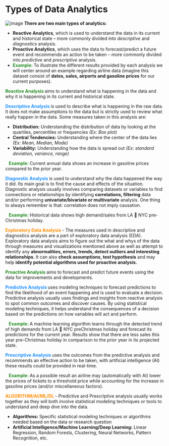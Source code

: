 # Types of Data Analytics
![image](https://github.com/heiditm/heiditm.github.io/assets/56846204/8b252ebf-79de-4295-91f3-cfa1665d5ccc)
**There are two main types of analytics:** 
  -  **Reactive Analytics**, which is used to understand the data in its current and historical state – more commonly divided into *descriptive* and *diagnostics* analysis.
  -  **Proactive Analytics**, which uses the data to forecast/predict a future event and recommends an action to be taken – more commonly divided into *predictive* and *prescriptive* analysis.
  -  <b code style="color: forestgreen"> Example: </b> To illustrate the different results provided by each analysis we will center around an example regarding airline data (imagine this dataset consist of **dates, sales, airports and gasoline prices** for our current purposes).

<b code style="color: forestgreen"> Reactive Analysis </b> aims to understand what is happening in the data and why it is happening in its current and historical state.  

<b code style="color : dodgerblue "> Descriptive Analysis </b> is used to describe what is happening in the raw data. It does not make assumptions to the data but is strictly used to review what really happen in the data. Some measures taken in this analysis are: 
- **Distribution:** Understanding the distribution of data by looking at the quartiles, percentiles or frequencies *(Ex: Box plot)*
- **Central Tendencies:** Understanding where the center of the data lies *(Ex: Mean, Median, Mode)*
- **Variability:** Understanding how the data is spread out *(Ex: standard deviation, variance, range)*

&ensp; <b code style="color: forestgreen"> Example: </b> Current annual data shows an increase in gasoline prices compared to the prior year. 

<b code style="color : dodgerblue "> Diagnostic Analysis </b> is used to understand why the data happened the way it did. Its main goal is to find the cause and effects of the situation. Diagnostic analysis usually involves comparing datasets or variables to find connections or relationships by identifying **correlations, filtering** data and/or performing **univariate/bivariate or multivariate** analysis.  One thing to always remember is that: correlation does not imply causation. 

&ensp; <b code style="color : forestgreen"> Example: </b>  Historical data shows high demand/sales from LA  NYC pre-Christmas holiday. 

<b code style="color : darkorange"> Exploratory Data Analysis </b> - The measures used in descriptive and diagnostics analysis are a part of exploratory data analysis (EDA). Exploratory data analysis aims to figure out the what and whys of the data through measures and visualizations mentioned above as well as attempt to identify any **abnormalities, errors, trends, detect outliers and interesting relationships**. It can also **check assumptions, test hypothesis** and may help **identify potential algorithms used for proactive analysis.**  

<b code style="color: forestgreen"> Proactive Analysis </b></code> aims to forecast and predict future events using the data for improvements and developments. 

<b code style="color : dodgerblue "> Predictive Analysis </b>  uses modeling techniques to forecast predictions to find the likelihood of an event happening and is used to evaluate a decision. Predictive analysis usually uses findings and insights from reactive analysis to spot common outcomes and discover causes. By using statistical modeling techniques, it helps understand the consequences of a decision based on the predictions on how variables will act and perform. 

&ensp; <b code style="color : forestgreen"> Example: </b>  A machine learning algorithm learns through the detected trend of high demands from LA  NYC preChristmas holiday and forecast its predictions for the current year. Results show that there are less sales this year pre-Christmas holiday in comparison to the prior year in its projected state. 

<b code style="color : dodgerblue ">  Prescriptive Analysis </b> uses the outcomes from the predictive analysis and recommends an effective action to be taken, with artificial intelligence (AI) these results could be provided in real-time.  

&ensp; <b code style="color: forestgreen"> Example: </b>  As a possible result an airline may (automatically with AI) lower the prices of tickets to a threshold price while accounting for the increase in gasoline prices (and/or miscellaneous factors). 

<b code style="color : darkorange"> ALGORITHM/AI/ML/DL </b> - Predictive and Prescriptive analysis usually works together as they will both involve statistical modeling techniques or tools to understand and deep dive into the data.  
- **Algorithms:** Specific statistical modeling techniques or algorithms needed based on the data or research question
- **Artificial Intelligence/Machine Learning/Deep Learning:** Linear Regression, Random Forests, Clustering, Neural Networks, Pattern Recognition, etc. 
